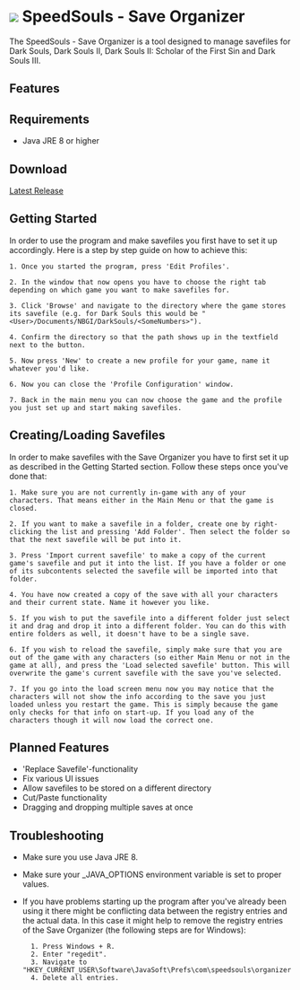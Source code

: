 # <img src="https://github.com/Kahmul/SpeedSouls-Save-Organizer/blob/master/src/com/speedsouls/organizer/resources/SpeedSoulsIcon.png"/> SpeedSouls - Save Organizer

The SpeedSouls - Save Organizer is a tool designed to manage savefiles for Dark Souls, Dark Souls II, Dark Souls II: Scholar of the First Sin and Dark Souls III. 

## Features



## Requirements

- Java JRE 8 or higher

## Download

[Latest Release](https://github.com/Kahmul/SpeedSouls-Save-Organizer/releases)


## Getting Started

In order to use the program and make savefiles you first have to set it up accordingly. Here is a step by step guide on how to achieve this:

    1. Once you started the program, press 'Edit Profiles'.

    2. In the window that now opens you have to choose the right tab depending on which game you want to make savefiles for.

    3. Click 'Browse' and navigate to the directory where the game stores its savefile (e.g. for Dark Souls this would be "<User>/Documents/NBGI/DarkSouls/<SomeNumbers>").

    4. Confirm the directory so that the path shows up in the textfield next to the button.

    5. Now press 'New' to create a new profile for your game, name it whatever you'd like.

    6. Now you can close the 'Profile Configuration' window.

    7. Back in the main menu you can now choose the game and the profile you just set up and start making savefiles.


## Creating/Loading Savefiles

In order to make savefiles with the Save Organizer you have to first set it up as described in the Getting Started section. Follow these steps once you've done that:

    1. Make sure you are not currently in-game with any of your characters. That means either in the Main Menu or that the game is closed.

    2. If you want to make a savefile in a folder, create one by right-clicking the list and pressing 'Add Folder'. Then select the folder so that the next savefile will be put into it.

    3. Press 'Import current savefile' to make a copy of the current game's savefile and put it into the list. If you have a folder or one of its subcontents selected the savefile will be imported into that folder.

    4. You have now created a copy of the save with all your characters and their current state. Name it however you like.

    5. If you wish to put the savefile into a different folder just select it and drag and drop it into a different folder. You can do this with entire folders as well, it doesn't have to be a single save.

    6. If you wish to reload the savefile, simply make sure that you are out of the game with any characters (so either Main Menu or not in the game at all), and press the 'Load selected savefile' button. This will overwrite the game's current savefile with the save you've selected.

    7. If you go into the load screen menu now you may notice that the characters will not show the info according to the save you just loaded unless you restart the game. This is simply because the game only checks for that info on start-up. If you load any of the characters though it will now load the correct one.



## Planned Features

- 'Replace Savefile'-functionality
- Fix various UI issues
- Allow savefiles to be stored on a different directory
- Cut/Paste functionality
- Dragging and dropping multiple saves at once


## Troubleshooting

- Make sure you use Java JRE 8.
- Make sure your _JAVA_OPTIONS environment variable is set to proper values.
- If you have problems starting up the program after you've already been using it there might be conflicting data between the registry entries and the actual data. In this case it might help to remove the registry entries of the Save Organizer (the following steps are for Windows):

        1. Press Windows + R.
        2. Enter "regedit".
        3. Navigate to "HKEY_CURRENT_USER\Software\JavaSoft\Prefs\com\speedsouls\organizer\prefs".
        4. Delete all entries.
